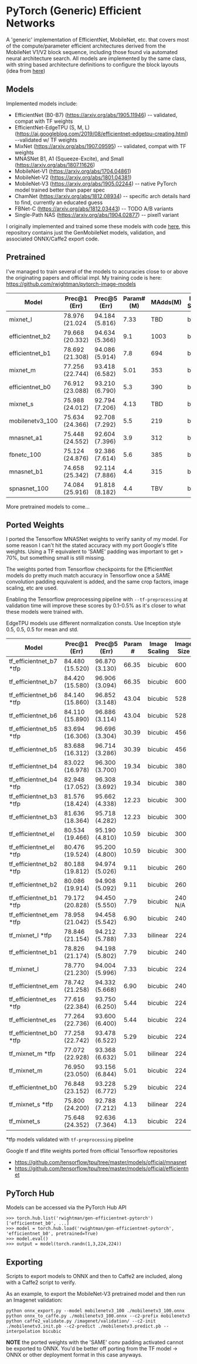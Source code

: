 # PyTorch (Generic) Efficient Networks 

A 'generic' implementation of EfficientNet, MobileNet, etc. that covers most of the compute/parameter efficient architectures derived from the MobileNet V1/V2 block sequence, including those found via automated neural architecture search. All models are implemented by the same class, with string based architecture definitions to configure the block layouts (idea from [here](https://github.com/tensorflow/tpu/blob/master/models/official/mnasnet/mnasnet_models.py))

## Models

Implemented models include:
  * EfficientNet (B0-B7) (https://arxiv.org/abs/1905.11946) -- validated, compat with TF weights
  * EfficientNet-EdgeTPU (S, M, L) (https://ai.googleblog.com/2019/08/efficientnet-edgetpu-creating.html) --validated w/ TF weights
  * MixNet (https://arxiv.org/abs/1907.09595) -- validated, compat with TF weights
  * MNASNet B1, A1 (Squeeze-Excite), and Small (https://arxiv.org/abs/1807.11626)
  * MobileNet-V1 (https://arxiv.org/abs/1704.04861)
  * MobileNet-V2 (https://arxiv.org/abs/1801.04381)
  * MobileNet-V3 (https://arxiv.org/abs/1905.02244) -- native PyTorch model trained better than paper spec
  * ChamNet (https://arxiv.org/abs/1812.08934) -- specific arch details hard to find, currently an educated guess
  * FBNet-C (https://arxiv.org/abs/1812.03443) -- TODO A/B variants
  * Single-Path NAS (https://arxiv.org/abs/1904.02877) -- pixel1 variant
    
I originally implemented and trained some these models with code [here](https://github.com/rwightman/pytorch-image-models), this repository contains just the GenMobileNet models, validation, and associated ONNX/Caffe2 export code. 

## Pretrained

I've managed to train several of the models to accuracies close to or above the originating papers and official impl. My training code is here: https://github.com/rwightman/pytorch-image-models


|Model | Prec@1 (Err) | Prec@5 (Err) | Param#(M) | MAdds(M) | Image Scaling | Resolution | Crop |
|---|---|---|---|---|---|---|---|
| mixnet_l | 78.976 (21.024 | 94.184 (5.816) | 7.33 | TBD | bicubic | 224 | 0.875 |
| efficientnet_b2 | 79.668 (20.332) | 94.634 (5.366) | 9.1 | 1003 | bicubic | 260 | 0.890 |
| efficientnet_b1 | 78.692 (21.308) | 94.086 (5.914) | 7.8 | 694 | bicubic | 240 | 0.882 |
| mixnet_m | 77.256 (22.744) | 93.418 (6.582) | 5.01 | 353 | bicubic | 224 | 0.875 |
| efficientnet_b0 | 76.912 (23.088) | 93.210 (6.790) | 5.3 | 390 | bicubic | 224 | 0.875 |
| mixnet_s | 75.988 (24.012) | 92.794 (7.206) | 4.13 | TBD | bicubic | 224 | 0.875 |
| mobilenetv3_100 | 75.634 (24.366) | 92.708 (7.292) | 5.5 | 219 | bicubic | 224 | 0.875 |
| mnasnet_a1 | 75.448 (24.552) | 92.604 (7.396) | 3.9 | 312 | bicubic | 224 | 0.875 |
| fbnetc_100 | 75.124 (24.876) | 92.386 (7.614) | 5.6 | 385 | bilinear | 224 | 0.875 |
| mnasnet_b1 | 74.658 (25.342) | 92.114 (7.886) | 4.4 | 315 | bicubic | 224 | 0.875 |
| spnasnet_100 | 74.084 (25.916)  | 91.818 (8.182) | 4.4 | TBV | bilinear | 224 | 0.875 |


More pretrained models to come...


## Ported Weights

I ported the Tensorflow MNASNet weights to verify sanity of my model. For some reason I can't hit the stated accuracy with my port Google's tflite weights. Using a TF equivalent to 'SAME' padding was important to get > 70%, but something small is still missing.

The weights ported from Tensorflow checkpoints for the EfficientNet models do pretty much match accuracy in Tensorflow once a SAME convolution padding equivalent is added, and the same crop factors, image scaling, etc are used.

Enabling the Tensorflow preprocessing pipeline with `--tf-preprocessing` at validation time will improve these scores by 0.1-0.5% as it's closer to what these models were trained with.

EdgeTPU models use different normalization consts. Use Inception style 0.5, 0.5, 0.5 for mean and std.

|Model | Prec@1 (Err) | Prec@5 (Err) | Param # | Image Scaling  | Image Size | Crop | 
|---|---|---|---|---|---|---|
| tf_efficientnet_b7 *tfp  | 84.480 (15.520) | 96.870 (3.130) | 66.35 | bicubic | 600 | N/A |
| tf_efficientnet_b7       | 84.420 (15.580) | 96.906 (3.094) | 66.35 | bicubic | 600 | 0.949 |
| tf_efficientnet_b6 *tfp  | 84.140 (15.860) | 96.852 (3.148) | 43.04 | bicubic | 528 | N/A |
| tf_efficientnet_b6       | 84.110 (15.890) | 96.886 (3.114) | 43.04 | bicubic | 528 | 0.942 |
| tf_efficientnet_b5 *tfp  | 83.694 (16.306) | 96.696 (3.304) | 30.39 | bicubic | 456 | N/A |
| tf_efficientnet_b5       | 83.688 (16.312) | 96.714 (3.286) | 30.39 | bicubic | 456 | 0.934 |
| tf_efficientnet_b4       | 83.022 (16.978) | 96.300 (3.700) | 19.34 | bicubic | 380 | 0.922 |
| tf_efficientnet_b4 *tfp  | 82.948 (17.052) | 96.308 (3.692) | 19.34 | bicubic | 380 | N/A |
| tf_efficientnet_b3 *tfp  | 81.576 (18.424) | 95.662 (4.338) | 12.23 | bicubic | 300 | N/A |
| tf_efficientnet_b3       | 81.636 (18.364) | 95.718 (4.282) | 12.23 | bicubic | 300 | 0.903 |
| tf_efficientnet_el       | 80.534 (19.466) | 95.190 (4.810) | 10.59 | bicubic | 300 | 0.903 |
| tf_efficientnet_el *tfp  | 80.476 (19.524) | 95.200 (4.800) | 10.59 | bicubic | 300 | N/A |
| tf_efficientnet_b2 *tfp  | 80.188 (19.812) | 94.974 (5.026) | 9.11 | bicubic | 260 | N/A |
| tf_efficientnet_b2       | 80.086 (19.914) | 94.908 (5.092) | 9.11 | bicubic | 260 | 0.890 |
| tf_efficientnet_b1 *tfp  | 79.172 (20.828) | 94.450 (5.550) | 7.79 | bicubic | 240  N/A |
| tf_efficientnet_em *tfp  | 78.958 (21.042) | 94.458 (5.542) | 6.90 | bicubic | 240 | N/A |
| tf_mixnet_l *tfp         | 78.846 (21.154) | 94.212 (5.788) | 7.33 | bilinear | 224 | N/A |
| tf_efficientnet_b1       | 78.826 (21.174) | 94.198 (5.802) | 7.79 | bicubic | 240 | 0.88 |
| tf_mixnet_l              | 78.770 (21.230) | 94.004 (5.996) | 7.33 | bicubic | 224 | 0.875 |
| tf_efficientnet_em       | 78.742 (21.258) | 94.332 (5.668) | 6.90 | bicubic | 240 | 0.875 |
| tf_efficientnet_es *tfp  | 77.616 (22.384) | 93.750 (6.250) | 5.44 | bicubic | 224 | N/A |
| tf_efficientnet_es       | 77.264 (22.736) | 93.600 (6.400) | 5.44 | bicubic | 224 | N/A |
| tf_efficientnet_b0 *tfp  | 77.258 (22.742) | 93.478 (6.522) | 5.29  | bicubic | 224 | N/A |
| tf_mixnet_m *tfp         | 77.072 (22.928) | 93.368 (6.632) | 5.01 | bilinear | 224 | N/A |
| tf_mixnet_m              | 76.950 (23.050) | 93.156 (6.844) | 5.01 | bicubic | 224 | 0.875 |
| tf_efficientnet_b0       | 76.848 (23.152) | 93.228 (6.772) | 5.29  | bicubic | 224 | 0.875 |
| tf_mixnet_s *tfp         | 75.800 (24.200) | 92.788 (7.212) | 4.13 | bilinear | 224 | N/A |
| tf_mixnet_s              | 75.648 (24.352) | 92.636 (7.364) | 4.13 | bicubic | 224 | 0.875 |


*tfp models validated with `tf-preprocessing` pipeline

Google tf and tflite weights ported from official Tensorflow repositories
* https://github.com/tensorflow/tpu/tree/master/models/official/mnasnet
* https://github.com/tensorflow/tpu/tree/master/models/official/efficientnet

## PyTorch Hub

Models can be accessed via the PyTorch Hub API

```
>>> torch.hub.list('rwightman/gen-efficientnet-pytorch')
['efficientnet_b0', ...]
>>> model = torch.hub.load('rwightman/gen-efficientnet-pytorch', 'efficientnet_b0', pretrained=True)
>>> model.eval()
>>> output = model(torch.randn(1,3,224,224))
```

## Exporting

Scripts to export models to ONNX and then to Caffe2 are included, along with a Caffe2 script to verify.

As an example, to export the MobileNet-V3 pretrained model and then run an Imagenet validation:
```
python onnx_export.py --model mobilenetv3_100 ./mobilenetv3_100.onnx
python onnx_to_caffe.py ./mobilenetv3_100.onnx --c2-prefix mobilenetv3
python caffe2_validate.py /imagenet/validation/ --c2-init ./mobilenetv3.init.pb --c2-predict ./mobilenetv3.predict.pb --interpolation bicubic
```
**NOTE** the ported weights with the 'SAME' conv padding activated cannot be exported to ONNX. You'd be better off porting from the TF model -> ONNX or other deployment format in this case anyways.

